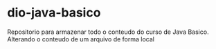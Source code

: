 # dio-java-basico
Repositorio para armazenar todo o conteudo  do curso de Java Basico.
Alterando o conteudo de um arquivo de forma local
